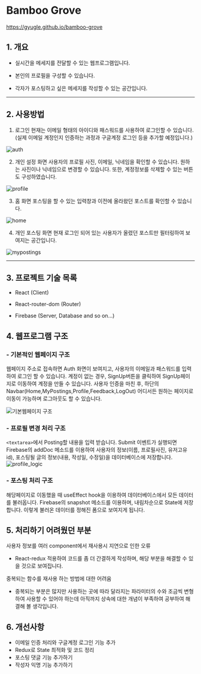 # Bamboo Grove

https://gyugle.github.io/bamboo-grove

## 1. 개요

- 실시간을 메세지를 전달할 수 있는 웹프로그램입니다.

- 본인의 프로필을 구성할 수 있습니다.

- 각자가 포스팅하고 싶은 메세지를 작성할 수 있는 공간입니다.

---

## 2. 사용방법

1. 로그인
   현재는 이메일 형태의 아이디와 패스워드를 사용하여 로그인할 수 있습니다.
   (실제 이메일 계정인지 인증하는 과정과 구글계정 로그인 등을 추가할 예정입니다.)

![auth](https://user-images.githubusercontent.com/42715840/152682536-3004f27f-9373-40bf-8b1b-e0bdfb1bb1ad.png)

2. 개인 설정 화면
   사용자의 프로필 사진, 이메일, 닉네임을 확인할 수 있습니다. 원하는 사진이나 닉네임으로 변경할 수 있습니다. 또한, 계정정보를 삭제할 수 있는 버튼도 구성하였습니다.

![profile](https://user-images.githubusercontent.com/42715840/152682533-87437b8b-8d42-4404-8367-ff21cc41456b.png)

3. 홈 화면
   포스팅을 할 수 있는 입력창과 이전에 올라왔던 포스트를 확인할 수 있습니다.

![home](https://user-images.githubusercontent.com/42715840/152682527-cc897fa4-7237-4385-b73f-b7e5250042f0.png)

4. 개인 포스팅 화면
   현재 로그인 되어 있는 사용자가 올렸던 포스트만 필터링하여 보여지는 공간입니다.

![mypostings](https://user-images.githubusercontent.com/42715840/152682530-c89daffd-f098-45aa-95d2-fa8f94756ebe.png)

---

## 3. 프로젝트 기술 목록

- React (Client)

- React-router-dom (Router)

- Firebase (Server, Database and so on...)

## 4. 웹프로그램 구조

### - 기본적인 웹페이지 구조

웹페이지 주소로 접속하면 Auth 화면이 보여지고, 사용자의 이메일과 패스워드를 입력하여 로그인 할 수 있습니다.
계정이 없는 경우, SignUp버튼을 클릭하여 SignUp페이지로 이동하여 계정을 만들 수 있습니다.
사용자 인증을 마친 후, 하단의 Navbar(Home,MyPostings,Profile,Feedback,LogOut) 어디서든 원하는 페이지로 이동이 가능하며 로그아웃도 할 수 있습니다.

![기본웹페이지 구조](https://user-images.githubusercontent.com/42715840/152682543-346447e7-1914-4617-b3c3-851e20a8d495.png)

### - 프로필 변경 처리 구조

`<textarea>`에서 Posting할 내용을 입력 받습니다.
Submit 이벤트가 실행되면 Firebase의 addDoc 메소드를 이용하여 사용자의 정보(이름, 프로필사진, 유저고유id), 포스팅될 글의 정보(내용, 작성일, 수정일)을 데이터베이스에 저장합니다.
![profile_logic](https://user-images.githubusercontent.com/42715840/152682540-f14eb990-3cb5-4949-850f-f768d8cd8719.png)

### - 포스팅 처리 구조

해당페이지로 이동했을 때 useEffect hook을 이용하여 데이터베이스에서 모든 데이터를 불러옵니다. Firebase의 snapshot 메소드를 이용하며, 내림차순으로 State에 저장합니다. 이렇게 불러온 데이터를 정해진 폼으로 보여지게 됩니다.

## 5. 처리하기 어려웠던 부분

사용자 정보를 여러 component에서 재사용시 지연으로 인한 오류

- React-redux 적용하여 코드를 좀 더 간결하게 작성하며, 해당 부분을 해결할 수 있을 것으로 보여집니다.

중복되는 함수를 재사용 하는 방법에 대한 어려움

- 중복되는 부분은 많지만 사용하는 곳에 따라 달라지는 파라미터의 수와 조금씩 변형하여 사용할 수 있어야 하는데 아직까지 상속에 대한 개념이 부족하여 공부하여 해결해 볼 생각입니다.

## 6. 개선사항

- 이메일 인증 처리와 구글계정 로그인 기능 추가
- Redux로 State 최적화 및 코드 정리
- 포스팅 댓글 기능 추가하기
- 작성자 익명 기능 추가하기
